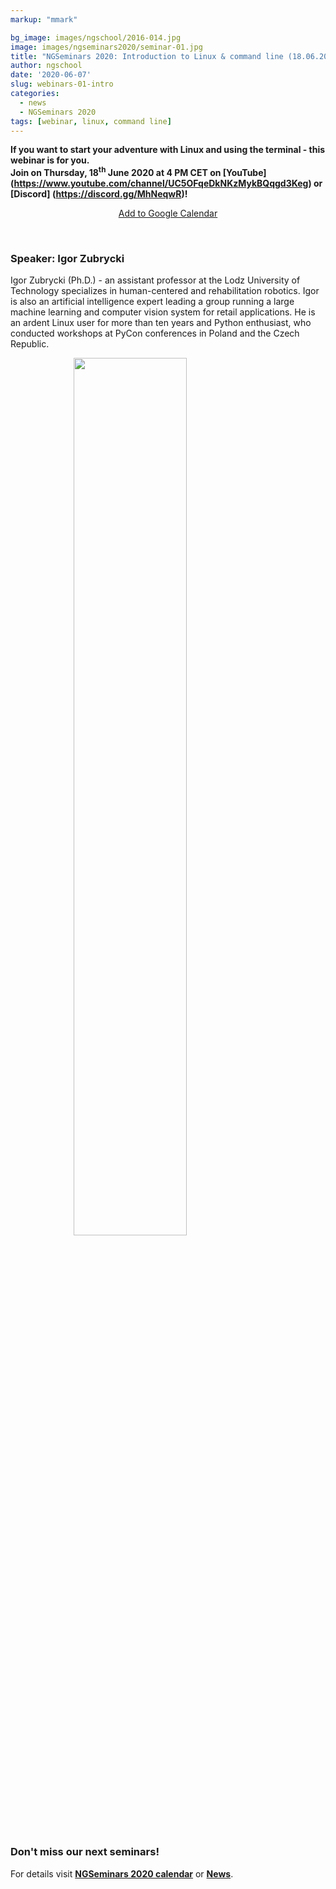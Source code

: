 ```yaml
---
markup: "mmark"

bg_image: images/ngschool/2016-014.jpg
image: images/ngseminars2020/seminar-01.jpg
title: "NGSeminars 2020: Introduction to Linux & command line (18.06.2020)"
author: ngschool
date: '2020-06-07'
slug: webinars-01-intro
categories:
  - news
  - NGSeminars 2020
tags: [webinar, linux, command line]
---
```


<b>If you want to start your adventure with Linux and using the terminal - this webinar is for you.<br>
Join on Thursday, 18<sup>th</sup> June 2020 at 4 PM CET on [YouTube] (https://www.youtube.com/channel/UC5OFqeDkNKzMykBQqgd3Keg) or [Discord] (https://discord.gg/MhNeqwR)!</b>

<p style="text-align: center;"><a href="https://www.google.com/calendar/render?action=TEMPLATE&text=NGSeminar%3A+Introduction+to+Linux&dates=20200618T140000Z%2F20200618T160000Z" target="_blank" class="btn btn-primary">Add to Google Calendar <i class="far fa-calendar-plus"></i></a></p>

<br>

### Speaker: Igor Zubrycki

Igor Zubrycki (Ph.D.) - an assistant professor at the Lodz University of Technology specializes in human-centered and rehabilitation robotics. Igor is also an artificial intelligence expert leading a group running a large machine learning and computer vision system for retail applications. He is an ardent Linux user for more than ten years and Python enthusiast, who conducted workshops at PyCon conferences in Poland and the Czech Republic.

<img src="/images/ngseminars2020/zubrycki-igor.jpg" style="width: 60%; display: block; margin-left: auto; margin-right: auto; ">

<br>

### Don't miss our next seminars!
For details visit **[NGSeminars 2020 calendar](/ngseminars)** or **[News](/post)**.